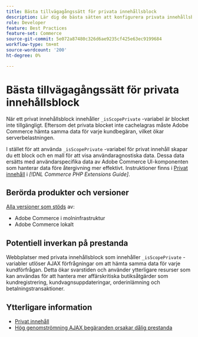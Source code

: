 ```yaml
---
title: Bästa tillvägagångssätt för privata innehållsblock
description: Lär dig de bästa sätten att konfigurera privata innehållsblock för att optimera butiksprestanda.
role: Developer
feature: Best Practices
feature-set: Commerce
source-git-commit: 5e072a87480c326d6ae9235cf425e63ec9199684
workflow-type: tm+mt
source-wordcount: '200'
ht-degree: 0%

---
```


# Bästa tillvägagångssätt för privata innehållsblock

När ett privat innehållsblock innehåller `_isScopePrivate` -variabel är blocket inte tillgängligt. Eftersom det privata blocket inte cachelagras måste Adobe Commerce hämta samma data för varje kundbegäran, vilket ökar serverbelastningen.

I stället för att använda `_isScopePrivate` -variabel för privat innehåll skapar du ett block och en mall för att visa användaragnostiska data. Dessa data ersätts med användarspecifika data av Adobe Commerce UI-komponenten som hanterar data före återgivning mer effektivt. Instruktioner finns i [Privat innehåll](https://developer.adobe.com/commerce/php/development/cache/page/private-content/) i _[!DNL Commerce PHP Extensions Guide]_.

## Berörda produkter och versioner

[Alla versioner som stöds](../../../release/versions.md) av:

- Adobe Commerce i molninfrastruktur
- Adobe Commerce lokalt

## Potentiell inverkan på prestanda

Webbplatser med privata innehållsblock som innehåller `_isScopePrivate` -variabler utlöser AJAX förfrågningar om att hämta samma data för varje kundförfrågan. Detta ökar svarstiden och använder ytterligare resurser som kan användas för att hantera mer affärskritiska butiksåtgärder som kundregistrering, kundvagnsuppdateringar, orderinlämning och betalningstransaktioner.

## Ytterligare information

- [Privat innehåll](../../../performance/configuration.md#client-side-optimization-settings)
- [Hög genomströmning AJAX begäranden orsakar dålig prestanda](https://experienceleague.adobe.com/docs/commerce-knowledge-base/kb/troubleshooting/miscellaneous/high-throughput-ajax-requests-cause-poor-performance.html)


